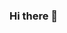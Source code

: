 ### Hi there 👋

<!--
**Sathya-Ramesh/Sathya-Ramesh** is a ✨ _special_ ✨ repository because its `README.md` (this file) appears on your GitHub profile.

Here are some ideas to get you started:

- 🔭 I’m currently pursuing my master's in computer science.
- 🌱 I’m currently learning cloud, artificial intelligence and algroithms
- 👯 I’m looking to collaborate on UI/UX , Cloud Apps.
- 💬 I'm interested in outer space.
- 📫 How to reach me: sathyanarayana.ramesh@wmich.edu
- ⚡ My hobbies are painting, pencil sketch and reading. 
-->
